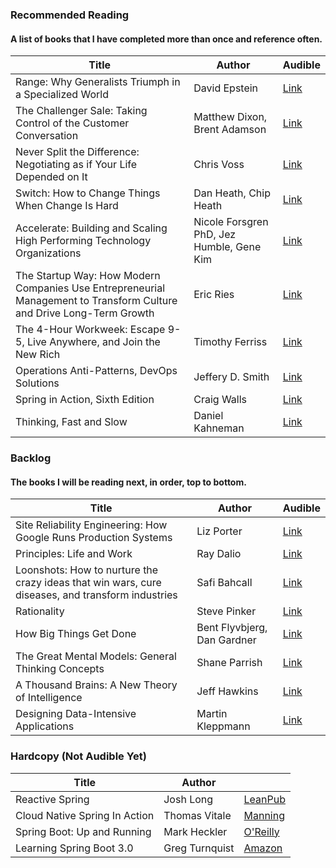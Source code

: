 ### Recommended Reading
#### A list of books that I have completed more than once and reference often.

| Title         | Author     | Audible |
|--------------|-----------|------------|
| Range: Why Generalists Triumph in a Specialized World | David Epstein | [Link](https://www.audible.com/pd/Range-Audiobook/1984888439?action_code=ASSGB149080119000H&share_location=pdp&shareTest=TestShare) |
| The Challenger Sale: Taking Control of the Customer Conversation | Matthew Dixon, Brent Adamson | [Link](https://www.audible.com/pd/The-Challenger-Sale-Audiobook/0593163141?action_code=ASSGB149080119000H&share_location=pdp&shareTest=TestShare) |
| Never Split the Difference: Negotiating as if Your Life Depended on It | Chris Voss | [Link](https://www.audible.com/pd/Never-Split-the-Difference-Audiobook/B01CF5O89G?action_code=ASSGB149080119000H&share_location=pdp&shareTest=TestShare) |
| Switch: How to Change Things When Change Is Hard | Dan Heath, Chip Heath | [Link](https://www.audible.com/pd/Switch-Audiobook/B0035C6SMO?action_code=ASSGB149080119000H&share_location=pdp&shareTest=TestShare) |
| Accelerate: Building and Scaling High Performing Technology Organizations | Nicole Forsgren PhD, Jez Humble, Gene Kim | [Link](https://www.audible.com/pd/Accelerate-Building-and-Scaling-High-Performing-Technology-Organizations-Audiobook/B07BLZDZFQ?action_code=ASSGB149080119000H&share_location=pdp&shareTest=TestShare) |
| The Startup Way: How Modern Companies Use Entrepreneurial Management to Transform Culture and Drive Long-Term Growth | Eric Ries | [Link](https://www.audible.com/pd/The-Startup-Way-Audiobook/B074G4FHRN?action_code=ASSGB149080119000H&share_location=pdp&shareTest=TestShare) |
| The 4-Hour Workweek: Escape 9-5, Live Anywhere, and Join the New Rich | Timothy Ferriss | [Link](https://www.audible.com/pd/The-4-Hour-Workweek-Escape-9-5-Live-Anywhere-and-Join-the-New-Rich-Expanded-and-Updated-Audiobook/B0031AS3BE?action_code=ASSGB149080119000H&share_location=pdp&shareTest=TestShare) |
| Operations Anti-Patterns, DevOps Solutions | Jeffery D. Smith | [Link](https://www.audible.com/pd/Operations-Anti-Patterns-DevOps-Solutions-Audiobook/B08Z9ZT5JB?action_code=ASSGB149080119000H&share_location=pdp&shareTest=TestShare) |
| Spring in Action, Sixth Edition | Craig Walls | [Link](https://www.audible.com/pd/Spring-in-Action-Sixth-Edition-Audiobook/B09XVSWNP2) |
| Thinking, Fast and Slow | Daniel Kahneman | [Link](https://www.audible.com/pd/Thinking-Fast-and-Slow-Audiobook/B005TKKCWC?action_code=ASSGB149080119000H&share_location=pdp) |

### Backlog
#### The books I will be reading next, in order, top to bottom.

| Title         | Author     | Audible |
|--------------|-----------|------------|
| Site Reliability Engineering: How Google Runs Production Systems | Liz Porter | [Link](https://www.audible.com/pd/Site-Reliability-Engineering-Audiobook/B08VKYWGYD?action_code=ASSGB149080119000H&share_location=pdp) |
| Principles: Life and Work |  Ray Dalio | [Link](https://www.audible.com/pd/Principles-Audiobook/B074B29GQJ?action_code=ASSGB149080119000H&share_location=pdp) |
| Loonshots: How to nurture the crazy ideas that win wars, cure diseases, and transform industries | Safi Bahcall | [Link](https://www.audible.com/pd/Loonshots-Audiobook/1250203058?action_code=ASSGB149080119000H&share_location=pdp) |
| Rationality | Steve Pinker | [Link](https://www.audible.com/pd/Rationality-Audiobook/1984843559?action_code=ASSGB149080119000H&share_location=pdp) |
| How Big Things Get Done | Bent Flyvbjerg, Dan Gardner | [Link](https://www.audible.com/pd/How-Big-Things-Get-Done-Audiobook/B0B63X7YP2?action_code=ASSGB149080119000H&share_location=pdp) |
| The Great Mental Models: General Thinking Concepts | Shane Parrish | [Link](https://www.audible.com/pd/The-Great-Mental-Models-Audiobook/B07P7XYQK1?action_code=ASSGB149080119000H&share_location=pdp) |
| A Thousand Brains: A New Theory of Intelligence | Jeff Hawkins | [Link](https://www.audible.com/pd/A-Thousand-Brains-Audiobook/1549134299?action_code=ASSGB149080119000H&share_location=pdp) |
| Designing Data-Intensive Applications | Martin Kleppmann | [Link](https://www.audible.com/pd/Designing-Data-Intensive-Applications-Audiobook/B08VLGDK32?action_code=ASSGB149080119000H&share_location=pdp) |

### Hardcopy (Not Audible Yet)

| Title         | Author     |  |
|--------------|-----------|------------|
| Reactive Spring | Josh Long | [LeanPub](https://leanpub.com/reactive-spring) |
| Cloud Native Spring In Action | Thomas Vitale | [Manning](https://www.manning.com/books/cloud-native-spring-in-action) |
| Spring Boot: Up and Running | Mark Heckler | [O'Reilly](https://www.oreilly.com/library/view/spring-boot-up/9781492076971/) |
| Learning Spring Boot 3.0 | Greg Turnquist | [Amazon](https://www.amazon.com/Learning-Spring-Boot-3-0-production-grade-ebook/dp/B0B2DNMXNV) |
